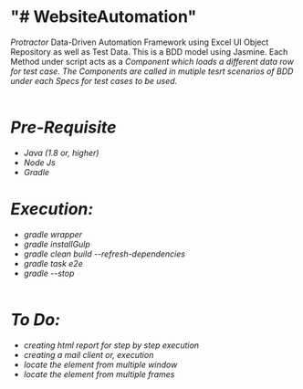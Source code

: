 # "# WebsiteAutomation" 

<i>Protractor</i> Data-Driven Automation Framework using Excel UI Object Repository as well as Test Data. This is a BDD model using Jasmine. Each Method under script acts as a <i>Component<i> which loads a different data row for test case. The <i>Components<i> are called in mutiple tesrt scenarios of BDD under each <i>Specs<i> for test cases to be used.
</br></br>

# Pre-Requisite

* Java (1.8 or, higher)
* Node Js
* Gradle

# Execution:

* gradle wrapper
* gradle installGulp
* gradle clean build --refresh-dependencies
* gradle task e2e
* gradle --stop
</br></br>

# To Do:

* creating html report for step by step execution
* creating a mail client or, execution
* locate the element from multiple window
* locate the element from multiple frames
